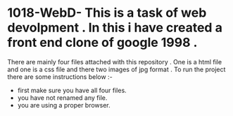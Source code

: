 # 1018-WebD- This is a task of web devolpment . In this i have created a front end clone of google 1998 . 
There are mainly four files attached with this repository . One is a html file and one is a css file and there two images of jpg format .
To run the project there are some instructions below :-
- first make sure you have all four files.
- you have not renamed any file.
- you are using a proper browser.
